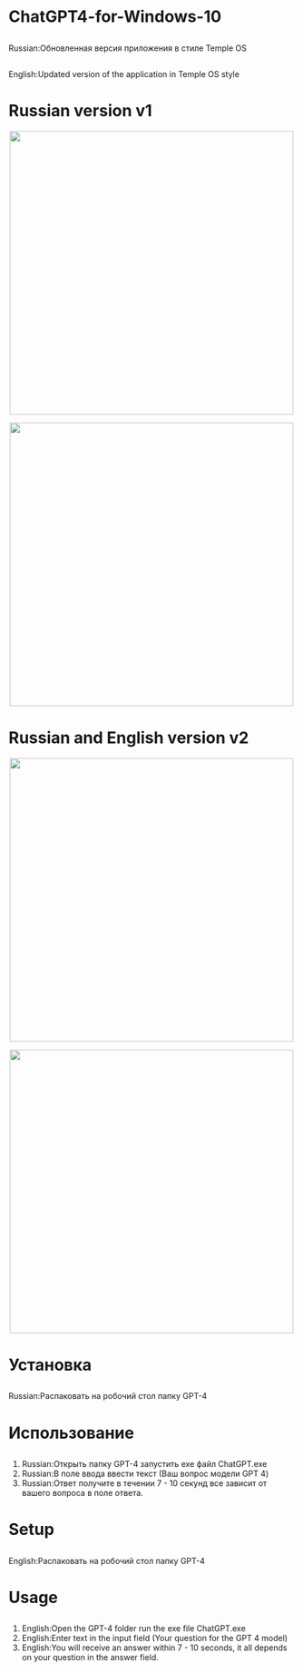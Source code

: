 # ChatGPT4-for-Windows-10

##
Russian:Обновленная версия приложения в стиле Temple OS
##

##
English:Updated version of the application in Temple OS style
##

# Russian version v1
<p align="center">
  <img src="https://i.imgur.com/N5n6DSI.png" width="500">
</p>

<p align="center">
  <img src="https://i.imgur.com/rM57aXR.png" width="500">
</p>

# Russian and English version v2
<p align="center">
  <img src="https://i.imgur.com/V3i2ig2.png" width="500">
</p>

<p align="center">
  <img src="https://i.imgur.com/gFR79S0.png" width="500">
</p>

# Установка
##
Russian:Распаковать на робочий стол папку GPT-4
##

# Использование
##
  1. Russian:Открыть папку GPT-4 запустить exe файл ChatGPT.exe
  2. Russian:В поле ввода ввести текст (Ваш вопрос модели GPT 4)
  3. Russian:Ответ получите в течении 7 - 10 секунд все зависит от вашего вопроса в поле ответа.
##

# Setup
##
English:Распаковать на робочий стол папку GPT-4
##

# Usage
##
  1. English:Open the GPT-4 folder run the exe file ChatGPT.exe
  2. English:Enter text in the input field (Your question for the GPT 4 model)
  3. English:You will receive an answer within 7 - 10 seconds, it all depends on your question in the answer field.
##
